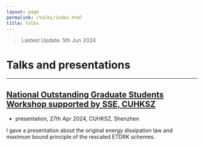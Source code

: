 ```yaml
---
layout: page
permalink: /talks/index.html
title: Talks
---
```


> Lastest Update: 5th Jun 2024

# Talks and presentations

---

## [National Outstanding Graduate Students Workshop supported by SSE, CUHKSZ](https://zhengpinzhong.github.io/images/xlmf2.jpg)

-  presentation, 27th Apr 2024, CUHKSZ, Shenzhen

  I gave a presentation about the original energy dissipation law and maximum bound principle of the rescaled ETDRK schemes.

